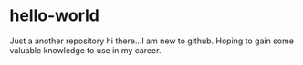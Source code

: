 # hello-world
Just a another repository
hi there...I am new to github. Hoping to gain some valuable knowledge to use in my career.
